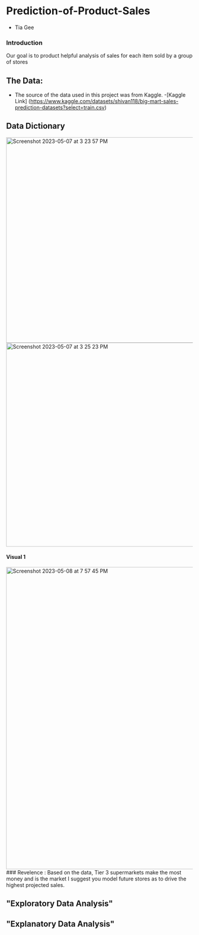 # Prediction-of-Product-Sales
- Tia Gee
### Introduction
Our goal is to product helpful analysis of sales for each item sold by a group of stores
## The Data:
- The source of the data used in this project was from Kaggle.
  -[Kaggle Link] (https://www.kaggle.com/datasets/shivan118/big-mart-sales-prediction-datasets?select=train.csv)
## Data Dictionary
<img width="554" alt="Screenshot 2023-05-07 at 3 23 57 PM" src="https://user-images.githubusercontent.com/129705333/236968647-22dd9694-ef3c-4cc3-afec-67c629bae461.png">
<img width="550" alt="Screenshot 2023-05-07 at 3 25 23 PM" src="https://user-images.githubusercontent.com/129705333/236968665-8d4d0280-2974-4d43-801e-291c77dca761.png">

  #### Visual 1
<img width="815" alt="Screenshot 2023-05-08 at 7 57 45 PM" src="https://user-images.githubusercontent.com/129705333/236967991-c9d35bd6-32ad-4fff-b860-7de3e4a20ea1.png">
### Revelence : Based on the data, Tier 3 supermarkets make the most money and is the market I suggest you model future stores as to drive the highest projected sales.
  
  ## "Exploratory Data Analysis"
  ## "Explanatory Data Analysis"
